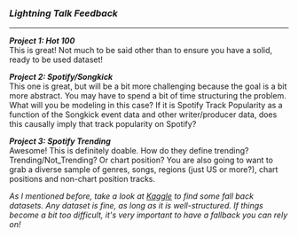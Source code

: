 ### ***Lightning Talk Feedback***

***

***Project 1: Hot 100***  
This is great! Not much to be said other than to ensure you have a solid, ready to be used dataset!  


***Project 2: Spotify/Songkick***  
This one is great, but will be a bit more challenging because the goal is a bit more abstract. You may have to spend a bit of time structuring the problem. What will you be modeling in this case? If it is Spotify Track Popularity as a function of the Songkick event data and other writer/producer data, does this causally imply that track popularity on Spotify?


***Project 3: Spotify Trending***  
Awesome! This is definitely doable. How do they define trending? Trending/Not_Trending? Or chart position? You are also going to want to grab a diverse sample of genres, songs, regions (just US or more?), chart positions and non-chart position tracks.


*As I mentioned before, take a look at [Kaggle](https://www.kaggle.com/datasets) to find some fall back datasets. Any dataset is fine, as long as it is well-structured. If things become a bit too difficult, it's very important to have a fallback you can rely on!*
